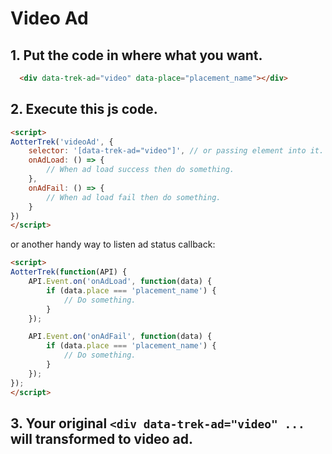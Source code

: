 # Video Ad

## 1. Put the code in where what you want.
```html
  <div data-trek-ad="video" data-place="placement_name"></div>
```


## 2. Execute this js code.
```html
<script>
AotterTrek('videoAd', {
    selector: '[data-trek-ad="video"]', // or passing element into it.
    onAdLoad: () => {
        // When ad load success then do something.
    },
    onAdFail: () => {
        // When ad load fail then do something.
    }
})
</script>
```

or another handy way to listen ad status callback:

```html
<script>
AotterTrek(function(API) {
    API.Event.on('onAdLoad', function(data) {
        if (data.place === 'placement_name') {
            // Do something.
        }
    });

    API.Event.on('onAdFail', function(data) {
        if (data.place === 'placement_name') {
            // Do something.
        }
    });
});
</script>
```


## 3. Your original `<div data-trek-ad="video" ...` will transformed to video ad.